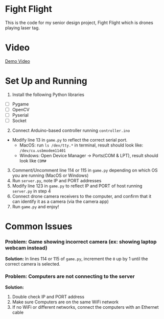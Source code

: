 # Fight Flight
This is the code for my senior design project, Fight Flight which is drones playing laser tag.

# Video
[Demo Video](https://www.youtube.com/watch?v=ew4bn0MpUDc)

# Set Up and Running
1) Install the following Python libraries
- [ ] Pygame
- [ ] OpenCV
- [ ] Pyserial
- [ ] Socket
2) Connect Arduino-based controller running `controller.ino`
- Modify line 13 in `game.py` to reflect the correct serial port.
  - MacOS: run `ls /dev/tty.*` in terminal, result should look like: `/dev/cu.usbmodem11401`
  - Windows: Open Device Manager -> Ports(COM & LPT), result should look like `COM#`
3) Comment/Uncomment line 114 or 115 in `game.py` depending on which OS you are running (MacOS or Windows)
4) Run `server.py`, note IP and PORT addresses
5) Modify line 123 in `game.py` to reflect IP and PORT of host running `server.py` in step 4
6) Connect drone camera receivers to the computer, and confirm that it can identify it as a camera (via the camera app)
7) Run `game.py` and enjoy!

# Common Issues
### **Problem:** Game showing incorrect camera (ex: showing laptop webcam instead) ###

**Solution:** In lines 114 or 115 of `game.py`, increment the `0` up by 1 until the correct camera is selected.

### **Problem:** Computers are not connecting to the server ###

**Solution:** 
1) Double check IP and PORT address
2) Make sure Computers are on the same WiFi network
3) If no WiFi or different networks, connect the computers with an Ethernet cable
